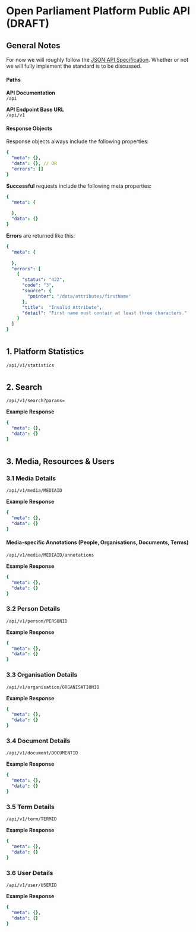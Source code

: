 # Open Parliament Platform Public API (DRAFT)

## General Notes

For now we will roughly follow the [JSON:API Specification](https://jsonapi.org/format/). Whether or not we will fully implement the standard is to be discussed.

#### Paths
**API Documentation**  
`/api`  

**API Endpoint Base URL**  
`/api/v1`  

#### Response Objects

Response objects always include the following properties:

```yaml
{
  "meta": {},
  "data": {}, // OR
  "errors": [] 
}
```

**Successful** requests include the following meta properties:

```yaml
{
  "meta": {
    
  },
  "data": {}
}
```

**Errors** are returned like this:

```yaml
{
  "meta": {
  
  },
  "errors": [
    {
      "status": "422",   
      "code": "3",
      "source": { 
        "pointer": "/data/attributes/firstName"
      },
      "title":  "Invalid Attribute",
      "detail": "First name must contain at least three characters."
    }
  ]
}
```

#
## 1. Platform Statistics
`/api/v1/statistics`  

#
## 2. Search
`/api/v1/search?params=`  

**Example Response**  
```yaml
{
  "meta": {},
  "data": {}
}
```


#
## 3. Media, Resources & Users
### 3.1 Media Details
`/api/v1/media/MEDIAID`  

**Example Response**  
```yaml
{
  "meta": {},
  "data": {}
}
```

#### Media-specific Annotations (People, Organisations, Documents, Terms)
`/api/v1/media/MEDIAID/annotations`   

**Example Response**  
```yaml
{
  "meta": {},
  "data": {}
}
```

### 3.2 Person Details
`/api/v1/person/PERSONID`  

**Example Response**  
```yaml
{
  "meta": {},
  "data": {}
}
```

### 3.3 Organisation Details
`/api/v1/organisation/ORGANISATIONID`  

**Example Response**  
```yaml
{
  "meta": {},
  "data": {}
}
```

### 3.4 Document Details
`/api/v1/document/DOCUMENTID`  

**Example Response**  
```yaml
{
  "meta": {},
  "data": {}
}
```

### 3.5 Term Details
`/api/v1/term/TERMID`  

**Example Response**  
```yaml
{
  "meta": {},
  "data": {}
}
```

### 3.6 User Details
`/api/v1/user/USERID`  

**Example Response**  
```yaml
{
  "meta": {},
  "data": {}
}
```
